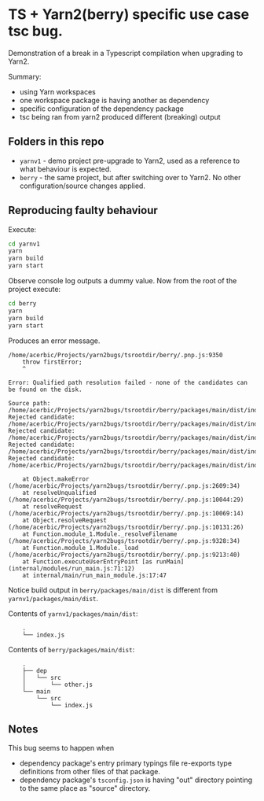# TS + Yarn2(berry) specific use case tsc bug.

Demonstration of a break in a Typescript compilation when
upgrading to Yarn2.

Summary:

- using Yarn workspaces
- one workspace package is having another as dependency
- specific configuration of the dependency package
- tsc being ran from yarn2 produced different (breaking) output

## Folders in this repo

- `yarnv1` - demo project pre-upgrade to Yarn2, used as a reference to what behaviour is expected.
- `berry` - the same project, but after switching over to Yarn2. No other configuration/source changes applied.

## Reproducing faulty behaviour

Execute:

```bash
cd yarnv1
yarn
yarn build
yarn start
```

Observe console log outputs a dummy value. Now from the root of the project execute:

```bash
cd berry
yarn
yarn build
yarn start
```

Produces an error message.

```
/home/acerbic/Projects/yarn2bugs/tsrootdir/berry/.pnp.js:9350
    throw firstError;
    ^

Error: Qualified path resolution failed - none of the candidates can be found on the disk.

Source path: /home/acerbic/Projects/yarn2bugs/tsrootdir/berry/packages/main/dist/index.js
Rejected candidate: /home/acerbic/Projects/yarn2bugs/tsrootdir/berry/packages/main/dist/index.js
Rejected candidate: /home/acerbic/Projects/yarn2bugs/tsrootdir/berry/packages/main/dist/index.js.js
Rejected candidate: /home/acerbic/Projects/yarn2bugs/tsrootdir/berry/packages/main/dist/index.js.json
Rejected candidate: /home/acerbic/Projects/yarn2bugs/tsrootdir/berry/packages/main/dist/index.js.node

    at Object.makeError (/home/acerbic/Projects/yarn2bugs/tsrootdir/berry/.pnp.js:2609:34)
    at resolveUnqualified (/home/acerbic/Projects/yarn2bugs/tsrootdir/berry/.pnp.js:10044:29)
    at resolveRequest (/home/acerbic/Projects/yarn2bugs/tsrootdir/berry/.pnp.js:10069:14)
    at Object.resolveRequest (/home/acerbic/Projects/yarn2bugs/tsrootdir/berry/.pnp.js:10131:26)
    at Function.module_1.Module._resolveFilename (/home/acerbic/Projects/yarn2bugs/tsrootdir/berry/.pnp.js:9328:34)
    at Function.module_1.Module._load (/home/acerbic/Projects/yarn2bugs/tsrootdir/berry/.pnp.js:9213:40)
    at Function.executeUserEntryPoint [as runMain] (internal/modules/run_main.js:71:12)
    at internal/main/run_main_module.js:17:47
```

Notice build output in `berry/packages/main/dist` is different from `yarnv1/packages/main/dist`.

Contents of `yarnv1/packages/main/dist`:

```
    .
    └── index.js
```

Contents of `berry/packages/main/dist`:

```
    .
    ├── dep
    │   └── src
    │       └── other.js
    └── main
        └── src
            └── index.js
```

## Notes

This bug seems to happen when

- dependency package's entry primary typings file re-exports type definitions from other files of that package.
- dependency package's `tsconfig.json` is having "out" directory pointing to the same place as "source" directory.

